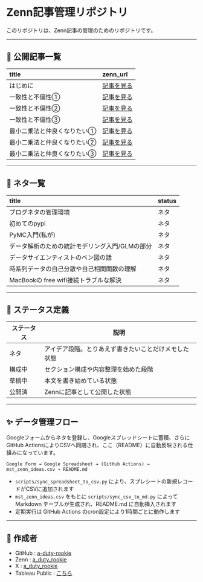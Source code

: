 # Zenn記事管理リポジトリ

このリポジトリは、Zenn記事の管理のためのリポジトリです。

---

## 👣 公開記事一覧

<!-- BEGIN_PUB_TABLE -->
| title          | zenn_url                                                         |
|:---------------|:-----------------------------------------------------------------|
| はじめに           | [記事を見る](https://zenn.dev/a_duty_rookie/articles/article_00001_1) |
| 一致性と不偏性①       | [記事を見る](https://zenn.dev/a_duty_rookie/articles/article_00002_1) |
| 一致性と不偏性②       | [記事を見る](https://zenn.dev/a_duty_rookie/articles/article_00002_2) |
| 一致性と不偏性③       | [記事を見る](https://zenn.dev/a_duty_rookie/articles/article_00002_3) |
| 最小二乗法と仲良くなりたい① | [記事を見る](https://zenn.dev/a_duty_rookie/articles/article_00003_1) |
| 最小二乗法と仲良くなりたい② | [記事を見る](https://zenn.dev/a_duty_rookie/articles/article_00003_2) |
| 最小二乗法と仲良くなりたい③ | [記事を見る](https://zenn.dev/a_duty_rookie/articles/article_00003_3) |
<!-- END_PUB_TABLE -->

---

## 👣 ネタ一覧

<!-- BEGIN_SEEDS_TABLE -->
| title                       | status   |
|:----------------------------|:---------|
| ブログネタの管理環境                  | ネタ       |
| 初めてのpypi                    | ネタ       |
| PyMC入門(私が)                  | ネタ       |
| データ解析のための統計モデリング入門/GLMの部分   | ネタ       |
| データサイエンティストのベン図の話           | ネタ       |
| 時系列データの自己分散や自己相関関数の理解       | ネタ       |
| MacBookの free wifi接続トラブルな解決 | ネタ       |
<!-- END_SEEDS_TABLE -->

---

## 👀 ステータス定義

| ステータス | 説明                                                 |
| ---------- | ---------------------------------------------------- |
| ネタ       | アイデア段階。とりあえず書きたいことだけメモした状態 |
| 構成中     | セクション構成や内容整理を始めた段階                 |
| 草稿中     | 本文を書き始めている状態                             |
| 公開済     | Zennに記事として公開した状態                         |

---

## ✨ データ管理フロー

Googleフォームからネタを登録し、Googleスプレッドシートに蓄積、さらにGitHub ActionsによりCSVへ同期され、ここ（README）に自動反映される仕組みになっています。

```plaintext
Google Form → Google Spreadsheet → (GitHub Actions) → mst_zenn_ideas.csv → README.md
```

* `scripts/sync_spreadsheet_to_csv.py` により、スプレシートの新規レコードがCSVに追加されます
* `mst_zenn_ideas.csv` をもとに `scripts/sync_csv_to_md.py` によってMarkdown テーブルが生成され、README.md に自動挿入されます
* 定期実行は GitHub Actions のcron設定により1時間ごとに動作します

---

## 👤 作成者

* GitHub : [a-duty-rookie](https://github.com/a-duty-rookie)
* Zenn : [a\_duty\_rookie](https://zenn.dev/a_duty_rookie)
* X : [a\_duty\_rookie](https://x.com/a_duty_rookie)
* Tableau Public : [こちら](https://public.tableau.com/app/profile/taro.yu/vizzes)
